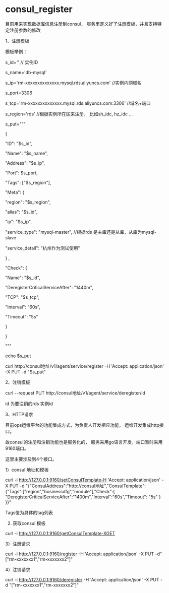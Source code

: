 # consul_register
目前用来实现数据库信息注册到consul， 服务里定义好了注册模板，并且支持特定注册参数的修改

1、注册模板

模板举例：

s_id=''    // 实例ID

s_name='db-mysql'

s_ip='rm-xxxxxxxxxxxxxx.mysql.rds.aliyuncs.com'    //实例内网域名

s_port=3306

s_tcp='rm-xxxxxxxxxxxxxx.mysql.rds.aliyuncs.com:3306'   //域名+端口

s_region='rds'                //根据实例所在区来注册， 比如sh_idc, hz_idc ...

s_put="""

{

\"ID\": \"$s_id\",

\"Name\": \"$s_name\",

\"Address\": \"$s_ip\",

\"Port\": $s_port,

\"Tags\": [\"$s_region\"],

\"Meta\": {

\"region\": \"$s_region\",

\"alias\": \"$s_id\",

\"ip\": \"$s_ip\",

\"service_type\": \"mysql-master\",        //根据rds 是主库还是从库，从库为mysql-slave

\"service_detail\": \"杭州作为测试使用\"

} ,

\"Check\": {

\"Name\": \"$s_id\",

\"DeregisterCriticalServiceAfter\": \"1440m\",

\"TCP\": \"$s_tcp\",

\"Interval\": \"60s\",

\"Timeout\": \"5s\"

}

}

"""

echo $s_put

curl http://consul地址/v1/agent/service/register -H 'Accept: application/json' -X PUT  -d "$s_put"

2、注销模板

curl --request PUT http://consul地址/v1/agent/service/deregister/id

id 为要注销的rds 实例id

3、HTTP请求

目前ops运维平台的功能集成方式，为负责人开发相应功能， 运维开发集成http接口。

故consul的注册和注销功能也是服务化的， 服务采用go语言开发，端口暂时采用9160端口。

这里主要涉及到4个接口。

1）consul 地址和模板

curl -i http://127.0.0.1:9160/setConsulTemplate-H 'Accept: application/json' -X PUT -d "{\"ConsulAddress\":\"http://consul地址\",\"ConsulTemplate\": {\"Tags\":[\"region\",\"businessdfg\",\"module\"],\"Check\":{ \"DeregisterCriticalServiceAfter\":\"1400m\",\"Interval\":\"60s\",\"Timeout\": \"5s\" } }}"

Tags值为具体的tag列表

2) 获取consul 模板

curl -i http://127.0.0.1:9160/getConsulTemplate-XGET

3）注册请求

curl -i http://127.0.0.1:9160/register -H  'Accept: application/json'  -X PUT  -d"[\"rm-xxxxxxx1\",\"rm-xxxxxxx2\"]"

4）注销请求

curl -i http://127.0.0.1:9160/deregister -H 'Accept: application/json'  -X PUT  -d "[\"rm-xxxxxxx1\",\"rm-xxxxxxx2\"]"